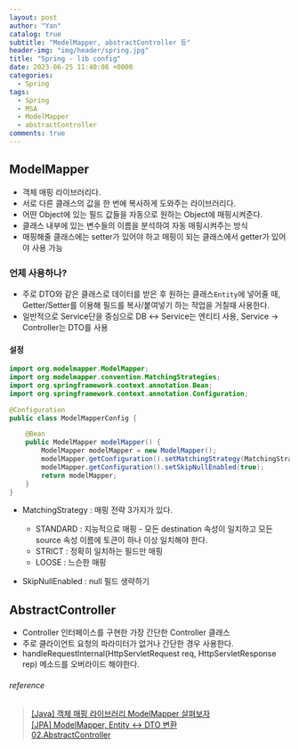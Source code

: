 ```yaml
---
layout: post
author: "Yan"
catalog: true
subtitle: "ModelMapper, abstractController 등"
header-img: "img/header/spring.jpg"
title: "Spring - lib config"
date: 2023-06-25 11:40:08 +0000
categories:
  - Spring
tags:
  - Spring
  - MSA
  - ModelMapper
  - abstractController
comments: true
---
```


## ModelMapper 

- 객체 매핑 라이브러리다.
- 서로 다른 클래스의 값을 한 번에 복사하게 도와주는 라이브러리다.
- 어떤 Object에 있는 필드 값들을 자동으로 원하는 Object에 매핑시켜준다.
- 클래스 내부에 있는 변수들의 이름을 분석하여 자동 매핑시켜주는 방식
- 매핑해줄 클래스에는 setter가 있어야 하고 매핑이 되는 클래스에서 getter가 있어야 사용 가능

### 언제 사용하나?
- 주로 DTO와 같은 클래스로 데이터를 받은 후 원하는 클래스`Entity`에 넣어줄 때, Getter/Setter를 이용해 필드를 복사/붙여넣기 하는 작업을 거칠때 사용한다.
- 일반적으로 Service단을 중심으로 DB ↔ Service는 엔티티 사용, Service → Controller는 DTO를 사용

#### 설정

```java
import org.modelmapper.ModelMapper;
import org.modelmapper.convention.MatchingStrategies;
import org.springframework.context.annotation.Bean;
import org.springframework.context.annotation.Configuration;

@Configuration
public class ModelMapperConfig {

    @Bean
    public ModelMapper modelMapper() {
        ModelMapper modelMapper = new ModelMapper();
        modelMapper.getConfiguration().setMatchingStrategy(MatchingStrategies.STRICT);
        modelMapper.getConfiguration().setSkipNullEnabled(true);
        return modelMapper;
    }
}
```

- MatchingStrategy : 매핑 전략 3가지가 있다.
  - STANDARD : 지능적으로 매핑 - 모든 destination 속성이 일치하고 모든 source 속성 이름에 토큰이 하나 이상 일치해야 한다.
  - STRICT : 정확히 일치하는 필드만 매핑
  - LOOSE : 느슨한 매핑

- SkipNullEnabled : null 필드 생략하기


## AbstractController

- Controller 인터페이스를 구현한 가장 간단한 Controller 클래스
- 주로 클라이언트 요청의 파라미터가 없거나 간단한 경우 사용한다.
- handleRequestInternal(HttpServletRequest req, HttpServletResponse rep) 메소드를 오버라이드 해야한다.



###### reference

> [[Java] 객체 매핑 라이브러리 ModelMapper 살펴보자](https://haenny.tistory.com/390)    
> [[JPA] ModelMapper, Entity ↔ DTO 변환](https://jforj.tistory.com/93)  
> [02.AbstractController](http://wiki.gurubee.net/display/LECTURE/02.AbstractController)